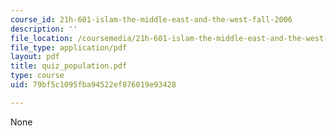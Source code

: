 ```yaml
---
course_id: 21h-601-islam-the-middle-east-and-the-west-fall-2006
description: ''
file_location: /coursemedia/21h-601-islam-the-middle-east-and-the-west-fall-2006/79bf5c1095fba94522ef876019e93428_quiz_population.pdf
file_type: application/pdf
layout: pdf
title: quiz_population.pdf
type: course
uid: 79bf5c1095fba94522ef876019e93428

---
```

None